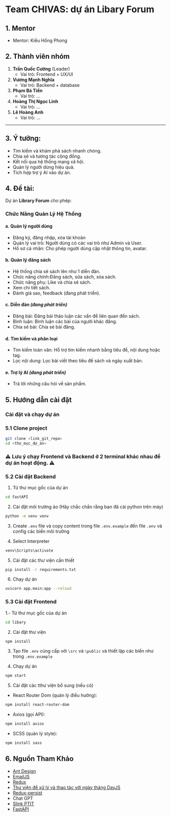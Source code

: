 # **Team CHIVAS**: dự án Libary Forum

## **1. Mentor**
-  Mentor: Kiều Hồng Phong

## **2. Thành viên nhóm**

1. **Trần Quốc Cường** (Leader)
   - Vai trò: Frontend + UX/UI 
2. **Vương Mạnh Nghĩa**
   - Vai trò: Backend + database
3. **Phạm Bá Tiến**
   - Vai trò: ...
4. **Hoàng Thị Ngọc Linh**
   - Vai trò: ...
5. **Lê Hoàng Anh**
   - Vai trò: ...

---
## **3. Ý tưởng:**
- Tìm kiếm và khám phá sách nhanh chóng.
- Chia sẻ và tương tác cộng đồng.
- Kết nối qua hệ thống mạng xã hội.
- Quản lý người dùng hiệu quả.
- Tích hợp trợ ý AI vào dự án.

## **4. Đề tài:**
Dự án **Library Forum** cho phép:
### Chức Năng Quản Lý Hệ Thống

#### a. Quản lý người dùng
- Đăng ký, đăng nhập, xóa tài khoản
- Quản lý vai trò: Người dùng có các vai trò như Admin và User.
- Hồ sơ cá nhân: Cho phép người dùng cập nhật thông tin, avatar.

#### b. Quản lý đăng sách
- Hệ thống chia sẻ sách lên như 1 diễn đàn.
- Chức năng chính:Đăng sách, sửa sách, xóa sách.
- Chức năng phụ: Like và chia sẻ sách.
- Xem chi tiết sách.
- Đánh giá sao, feedback (đang phát triển).

#### c. Diễn đàn *(đang phát triển)*
- Đăng bài: Đăng bài thảo luận các vấn đề liên quan đến sách.
- Bình luận: Bình luận các bài của người khác đăng.
- Chia sẻ bài: Chia sẻ bài đăng.

#### d. Tìm kiếm và phân loại
- Tìm kiếm toàn văn: Hỗ trợ tìm kiếm nhanh bằng tiêu đề, nội dung hoặc tag.
- Lọc nội dung: Lọc bài viết theo tiêu đề sách và ngày xuất bản.

#### e. Trợ lý AI *(đang phát triển)*
- Trả lời những câu hỏi về sản phẩm.


## **5. Hướng dẫn cài đặt**
### Cài đặt và chạy dự án

### **5.1 Clone project**
```bash
git clone <link_git_repo>
cd <thư_mục_dự_án>
```

### **⚠️ Lưu ý chạy Frontend và Backend ở 2 terminal khác nhau để dự án hoạt động. ⚠️**

### **5.2 Cài đặt Backend**
1. Từ thư mục gốc của dự án

```bash
cd fastAPI
```

2. Cài đặt môi trường ảo (Hãy chắc chắn rằng bạn đã cài python trên máy)

```bash
python -m venv venv
```

3. Create `.env` file và copy content trong file `.env.example` đến file `.env` và config các biến môi trường

4. Select Interpreter

```bash
venv\Scripts\activate
```

5. Cài đặt các thư viện cần thiết

```bash
pip install -r requirements.txt
```

6. Chạy dự án

```bash
uvicorn app.main:app --reload
```

### **5.3 Cài đặt Frontend**
1.- Từ thư mục gốc của dự án

```bash
cd libary
```

2. Cài đặt thư viện 
```bash
npm install
```

3. Tạo file `.env` cùng cấp với `\src` và `\public` và thiết lập các biến như trong `.env.example`

4. Chạy dự án 
```bash
npm start 
```
5. Cài đặt các tthư viện bổ sung (nếu có)
- React Router Dom (quản lý điều hướng):
```bash
npm install react-router-dom
```
- Axios (gọi API):
```bash
npm install axios
```
- SCSS (quản lý style):
```bash
npm install sass
```

## **6. Nguồn Tham Khảo**
- [Ant Design](https://ant.design)
- [EmailJS](https://www.emailjs.com)
- [Redux](https://redux-toolkit.js.org/)
- [Thư viện để xử lý và thao tác với ngày tháng DayJS](https://day.js.org/)
- [Redux-persist](https://github.com/rt2zz/redux-persist)
- Chat GPT
- [Slink PTIT](slink.ptit.edu.vn)
- [FastAPI](https://fastapi.tiangolo.com/)

<!-- cd reactjs -->
